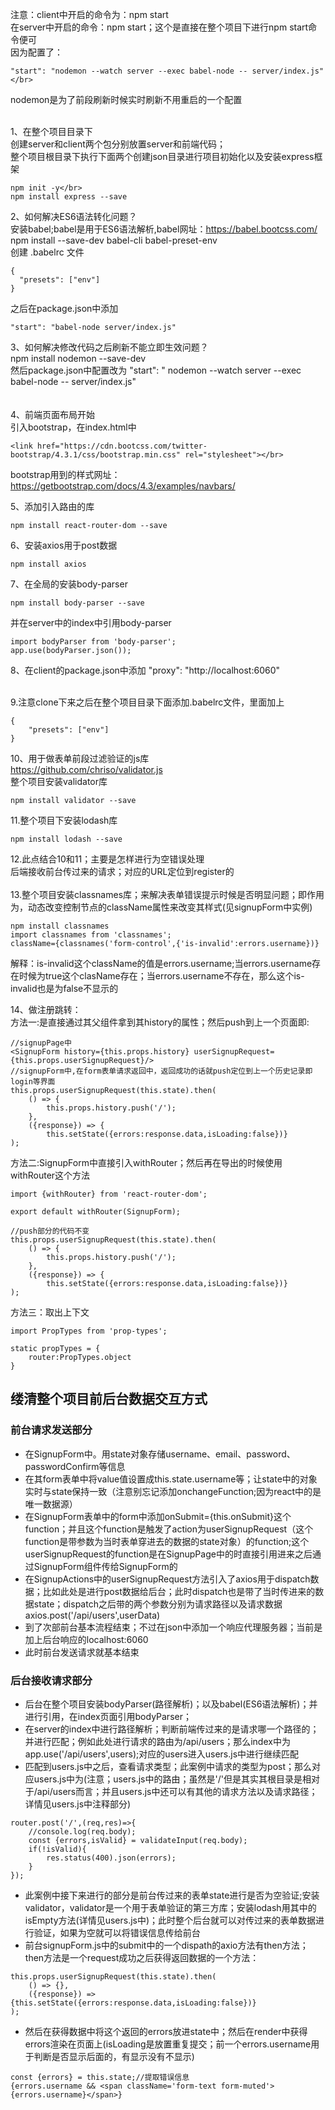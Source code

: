注意：client中开启的命令为：npm start</br>
在server中开启的命令：npm start；这个是直接在整个项目下进行npm start命令便可</br>
因为配置了：

```shell
"start": "nodemon --watch server --exec babel-node -- server/index.js"</br>
```

nodemon是为了前段刷新时候实时刷新不用重启的一个配置</br>
</br>

1、在整个项目目录下</br>
创建server和client两个包分别放置server和前端代码；</br>
整个项目根目录下执行下面两个创建json目录进行项目初始化以及安装express框架

```shell
npm init -y</br>
npm install express --save
```

2、如何解决ES6语法转化问题？</br>
安装babel;babel是用于ES6语法解析,babel网址：https://babel.bootcss.com/</br>
npm install --save-dev babel-cli babel-preset-env</br>
创建 .babelrc 文件</br>

```shell
{
  "presets": ["env"]
}
```

之后在package.json中添加

```shell
"start": "babel-node server/index.js"
```

3、如何解决修改代码之后刷新不能立即生效问题？</br>
npm install nodemon --save-dev</br>
然后package.json中配置改为 "start": " nodemon --watch server --exec babel-node -- server/index.js"</br>
</br>
</br>
4、前端页面布局开始</br>
引入bootstrap，在index.html中

```shell
<link href="https://cdn.bootcss.com/twitter-bootstrap/4.3.1/css/bootstrap.min.css" rel="stylesheet"></br>
```

bootstrap用到的样式网址：https://getbootstrap.com/docs/4.3/examples/navbars/</br>

5、添加引入路由的库</br>

```shell
npm install react-router-dom --save
```

6、安装axios用于post数据</br>

```shell
npm install axios
```

7、在全局的安装body-parser</br>

```shell
npm install body-parser --save
```

并在server中的index中引用body-parser</br>

```shell
import bodyParser from 'body-parser';
app.use(bodyParser.json());
```

8、在client的package.json中添加 "proxy": "http://localhost:6060"</br>

</br>
9.注意clone下来之后在整个项目目录下面添加.babelrc文件，里面加上</br>

```shell
{
    "presets": ["env"]
}
```

10、用于做表单前段过滤验证的js库</br>
https://github.com/chriso/validator.js</br>
整个项目安装validator库

```shell
npm install validator --save
```

11.整个项目下安装lodash库</br>

```shell
npm install lodash --save
```

12.此点结合10和11；主要是怎样进行为空错误处理</br>
后端接收前台传过来的请求；对应的URL定位到register的</br>
</br>
13.整个项目安装classnames库；来解决表单错误提示时候是否明显问题；即作用为，动态改变控制节点的className属性来改变其样式(见signupForm中实例)

```shell
npm install classnames
import classnames from 'classnames';
className={classnames('form-control',{'is-invalid':errors.username})}
```

解释：is-invalid这个className的值是errors.username;当errors.username存在时候为true这个clasName存在；当errors.username不存在，那么这个is-invalid也是为false不显示的</br>

14、做注册跳转：</br>
方法一:是直接通过其父组件拿到其history的属性；然后push到上一个页面即:

```shell
//signupPage中
<SignupForm history={this.props.history} userSignupRequest={this.props.userSignupRequest}/>
//signupForm中,在form表单请求返回中，返回成功的话就push定位到上一个历史记录即login等界面
this.props.userSignupRequest(this.state).then(
    () => {
        this.props.history.push('/');
    },
    ({response}) => {
        this.setState({errors:response.data,isLoading:false})}
);
```

方法二:SignupForm中直接引入withRouter；然后再在导出的时候使用withRouter这个方法

```shell
import {withRouter} from 'react-router-dom';

export default withRouter(SignupForm);

//push部分的代码不变
this.props.userSignupRequest(this.state).then(
    () => {
        this.props.history.push('/');
    },
    ({response}) => {
        this.setState({errors:response.data,isLoading:false})}
);
```

方法三：取出上下文

```shell
import PropTypes from 'prop-types';

static propTypes = {
    router:PropTypes.object
}
```

## 缕清整个项目前后台数据交互方式
### 前台请求发送部分
*  在SignupForm中。用state对象存储username、email、password、passwordConfirm等信息</br>
* 在其form表单中将value值设置成this.state.username等；让state中的对象实时与state保持一致（注意别忘记添加onchangeFunction;因为react中的是唯一数据源）</br>
* 在SignupForm表单中的form中添加onSubmit={this.onSubmit}这个function；并且这个function是触发了action为userSignupRequest（这个function是带参数为当时表单穿进去的数据的state对象）的function;这个userSignupRequest的function是在SignupPage中的时直接引用进来之后通过SignupForm组件传给SignupForm的</br>
* 在SignupActions中的userSignupRequest方法引入了axios用于dispatch数据；比如此处是进行post数据给后台；此时dispatch也是带了当时传进来的数据state；dispatch之后带的两个参数分别为请求路径以及请求数据axios.post('/api/users',userData)</br>
* 到了次部前台基本流程结束；不过在json中添加一个响应代理服务器；当前是加上后台响应的localhost:6060</br>
* 此时前台发送请求就基本结束</br>

### 后台接收请求部分
* 后台在整个项目安装bodyParser(路径解析)；以及babel(ES6语法解析)；并进行引用，在index页面引用bodyParser；</br>
* 在server的index中进行路径解析；判断前端传过来的是请求哪一个路径的；并进行匹配；例如此处进行请求的路由为/api/users；那么index中为app.use('/api/users',users);对应的users进入users.js中进行继续匹配</br>
* 匹配到users.js中之后，查看请求类型；此案例中请求的类型为post；那么对应users.js中为(注意；users.js中的路由；虽然是'/'但是其实其根目录是相对于/api/users而言；并且users.js中还可以有其他的请求方法以及请求路径；详情见users.js中注释部分)</br>

```shell
router.post('/',(req,res)=>{
    //console.log(req.body);
    const {errors,isValid} = validateInput(req.body);
    if(!isValid){
        res.status(400).json(errors);
    }
});
```

* 此案例中接下来进行的部分是前台传过来的表单state进行是否为空验证;安装validator，validator是一个用于表单验证的第三方库；安装lodash用其中的isEmpty方法(详情见users.js中)；此时整个后台就可以对传过来的表单数据进行验证，如果为空就可以将错误信息传给前台</br>
* 前台signupForm.js中的submit中的一个dispath的axio方法有then方法；then方法是一个request成功之后获得返回数据的一个方法：

```shell
this.props.userSignupRequest(this.state).then(
    () => {},
    ({response}) => {this.setState({errors:response.data,isLoading:false})}
);
```

* 然后在获得数据中将这个返回的errors放进state中；然后在render中获得errors渲染在页面上(isLoading是放置重复提交；前一个errors.username用于判断是否显示后面的，有显示没有不显示)</br>

```shell
const {errors} = this.state;//提取错误信息
{errors.username && <span className='form-text form-muted'>{errors.username}</span>} 
```
